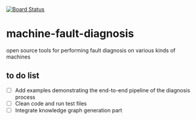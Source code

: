 [![Board Status](https://dev.azure.com/bjsongzf/af75ece1-6ccd-4fd3-8132-44b29054747a/953659af-9b2e-4093-9bc3-49d8d2a4bd11/_apis/work/boardbadge/035c70b5-26d5-4205-b188-70205e2a75ad)](https://dev.azure.com/bjsongzf/af75ece1-6ccd-4fd3-8132-44b29054747a/_boards/board/t/953659af-9b2e-4093-9bc3-49d8d2a4bd11/Microsoft.RequirementCategory)
# machine-fault-diagnosis
open source tools for performing fault diagnosis on various kinds of machines

## to do list

- [ ] Add examples demonstrating the end-to-end pipeline of the diagnosis process
- [ ] Clean code and run test files
- [ ] Integrate knowledge graph generation part

